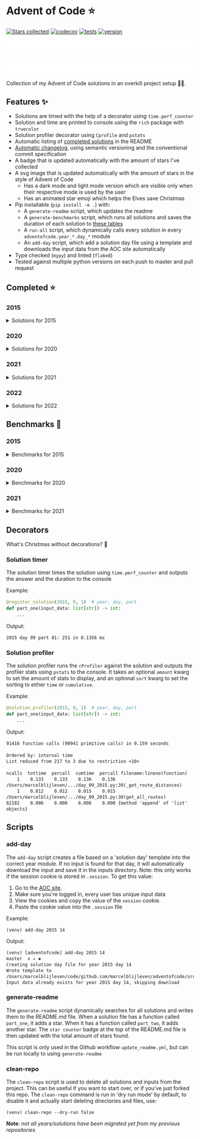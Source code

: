 # Advent of Code ⭐️
[![Stars collected](https://shields.io/static/v1?label=stars%20collected&message=129&color=yellow)]()
[![codecov](https://codecov.io/gh/marcelblijleven/adventofcode/branch/master/graph/badge.svg?token=jZ2TgfyltM)](https://codecov.io/gh/marcelblijleven/adventofcode)
[![tests](https://github.com/marcelblijleven/adventofcode/actions/workflows/tests.yaml/badge.svg)](https://github.com/marcelblijleven/adventofcode)
[![version](https://img.shields.io/github/v/release/marcelblijleven/adventofcode.svg)](https://github.com/marcelblijleven/adventofcode/releases)

![advent of code](./image_dark.svg#gh-dark-mode-only)
![advent of code](./image_light.svg#gh-light-mode-only)

Collection of my Advent of Code solutions in an overkill project setup 👻🎄.

## Features ✨
- Solutions are timed with the help of a decorator using `time.perf_counter`
- Solution and time are printed to console using the `rich` package with `truecolor`
- Solution profiler decorator using `Cprofile` and `pstats`
- Automatic listing of [completed solutions](#completed-) in the README
- [Automatic changelog](CHANGELOG.md), using semantic versioning and the conventional commit specification
- A badge that is updated automatically with the amount of stars I've collected
- A svg image that is updated automatically with the amount of stars in the style of Advent of Code
  - Has a dark mode and light mode version which are visible only when their respective mode is used by the user
  - Has an animated star emoji which helps the Elves save Christmas
- Pip installable (`pip install -e .`) with:
  - A `generate-readme` script, which updates the readme
  - A `generate-benchmarks` script, which runs all solutions and saves the duration of each solution to [these tables](#benchmarks-)
  - A `run-all` script, which dynamically calls every solution in every `adventofcode.year_*.day_*` module
  - An `add-day` script, which add a solution day file using a template and downloads the input data from the AOC site automatically
- Type checked (`mypy`) and linted (`flake8`)
- Tested against multiple python versions on each push to master and pull request

<!-- start completed section -->
## Completed ⭐️
### 2015
<details><summary>Solutions for 2015</summary>
<p>

| day   | part one | part two |
| :---: | :------: | :------: |
| 01 | ⭐️ | ⭐️ |
| 02 | ⭐️ | ⭐️ |
| 03 | ⭐️ | ⭐️ |
| 04 | ⭐️ | ⭐️ |
| 05 | ⭐️ | ⭐️ |
| 06 | ⭐️ | ⭐️ |
| 07 | ⭐️ | ⭐️ |
| 08 | ⭐️ | ⭐️ |
| 09 | ⭐️ | ⭐️ |
| 10 | ⭐️ | ⭐️ |
| 11 | ⭐️ | ⭐️ |
| 12 | ⭐️ | ⭐️ |
| 13 | ⭐️ | ⭐️ |
| 14 | ⭐️ | ⭐️ |
| 15 | ⭐️ | ⭐️ |
| 16 | ⭐️ | ⭐️ |
| 17 | ⭐️ | ⭐️ |
| 18 | ⭐️ | ⭐️ |
| 19 | ⭐️ | ⭐️ |
| 20 | ⭐️ | ⭐️ |
| 21 | ⭐️ | ⭐️ |
| 22 | ⭐️ | ⭐️ |
| 23 | ⭐️ | ⭐️ |
| 24 | ⭐️ | ⭐️ |
| 25 | ⭐️ | ⭐️ |

</p>
</details>

### 2020
<details><summary>Solutions for 2020</summary>
<p>

| day   | part one | part two |
| :---: | :------: | :------: |
| 01 | ⭐️ | ⭐️ |
| 02 | ⭐️ | ⭐️ |
| 03 | ⭐️ | ⭐️ |
| 04 | ⭐️ | ⭐️ |
| 05 | ⭐️ | ⭐️ |
| 06 | ⭐️ | ⭐️ |
| 07 | ⭐️ | ⭐️ |
| 08 | ⭐️ | ⭐️ |
| 09 | ⭐️ | ⭐️ |
| 10 | ⭐️ | ⭐️ |
| 11 | ⭐️ | ⭐️ |
| 12 | ⭐️ | ⭐️ |
| 13 | ⭐️ | ⭐️ |
| 14 | ⭐️ | ⭐️ |
| 15 | ⭐️ | ⭐️ |
| 16 | ⭐️ | ⭐️ |

</p>
</details>

### 2021
<details><summary>Solutions for 2021</summary>
<p>

| day   | part one | part two |
| :---: | :------: | :------: |
| 01 | ⭐️ | ⭐️ |
| 02 | ⭐️ | ⭐️ |
| 03 | ⭐️ | ⭐️ |
| 04 | ⭐️ | ⭐️ |
| 05 | ⭐️ | ⭐️ |
| 06 | ⭐️ | ⭐️ |
| 07 | ⭐️ | ⭐️ |
| 08 | ⭐️ | ⭐️ |
| 09 | ⭐️ | ⭐️ |
| 10 | ⭐️ | ⭐️ |
| 11 | ⭐️ | ⭐️ |
| 12 | ⭐️ | ⭐️ |
| 13 | ⭐️ | ⭐️ |
| 14 | ⭐️ | ⭐️ |
| 15 | ⭐️ | ⭐️ |
| 16 | ⭐️ | ⭐️ |
| 17 | ⭐️ | ⭐️ |
| 18 | ⭐️ | ⭐️ |
| 19 | ⭐️ | ⭐️ |
| 20 | ⭐️ | ⭐️ |
| 21 | ⭐️ | ⭐️ |
| 22 | ⭐️ | ⭐️ |
| 25 | ⭐️ | – |

</p>
</details>

### 2022
<details><summary>Solutions for 2022</summary>
<p>

| day   | part one | part two |
| :---: | :------: | :------: |
| 01 | ⭐️ | ⭐️ |

</p>
</details>


<!-- end completed section -->

<!-- start benchmark section -->
## Benchmarks 🚀
### 2015
<details><summary>Benchmarks for 2015</summary>
<p>

|  day  | part  | duration |
| :---: | :---: | -------: |
| 01 | part one | 0.59 ms |
| 01 | part two | 0.20 ms |
| 02 | part one | 2.45 ms |
| 02 | part two | 2.31 ms |
| 03 | part one | 4.38 ms |
| 03 | part two | 5.65 ms |
| 04 | part one | 157.22 ms |
| 04 | part two | 5107.37 ms |
| 05 | part one | 2.69 ms |
| 05 | part two | 3.08 ms |
| 06 | part one | 8926.05 ms |
| 06 | part two | 9819.37 ms |
| 07 | part one | 2.34 ms |
| 07 | part two | 4.09 ms |
| 08 | part one | 1.89 ms |
| 08 | part two | 0.54 ms |
| 09 | part one | 132.76 ms |
| 09 | part two | 132.34 ms |
| 10 | part one | 440.87 ms |
| 10 | part two | 6289.21 ms |
| 11 | part one | 0.02 ms |
| 11 | part two | 0.02 ms |
| 12 | part one | 1.56 ms |
| 12 | part two | 1.38 ms |
| 13 | part one | 148.84 ms |
| 13 | part two | 1442.36 ms |
| 14 | part one | 37.71 ms |
| 14 | part two | 43.86 ms |
| 15 | part one | 1019.33 ms |
| 15 | part two | 382.58 ms |
| 16 | part one | 2.15 ms |
| 16 | part two | 1.93 ms |
| 17 | part one | 212.52 ms |
| 17 | part two | 132.00 ms |
| 18 | part one | 4385.13 ms |
| 18 | part two | 4604.23 ms |
| 19 | part one | 5.54 ms |
| 19 | part two | 0.43 ms |
| 20 | part one | 6489.39 ms |
| 20 | part two | 2005.31 ms |
| 21 | part one | 9.00 ms |
| 21 | part two | 9.66 ms |
| 22 | part one | 341.50 ms |
| 22 | part two | 266.26 ms |
| 23 | part one | 0.99 ms |
| 23 | part two | 1.29 ms |
| 24 | part one | 112.10 ms |
| 24 | part two | 4.55 ms |
| 25 | part one | 4324.46 ms |
| 25 | part two | 0.00 ms |

</p>
</details>

### 2020
<details><summary>Benchmarks for 2020</summary>
<p>

|  day  | part  | duration |
| :---: | :---: | -------: |
| 01 | part one | 0.28 ms |
| 01 | part two | 164.37 ms |
| 02 | part one | 6.21 ms |
| 02 | part two | 5.05 ms |
| 03 | part one | 0.15 ms |
| 03 | part two | 0.63 ms |
| 05 | part one | 13.86 ms |
| 05 | part two | 4.13 ms |
| 05 | part one binary version | 0.65 ms |
| 06 | part one | 1.50 ms |
| 06 | part two | 1.68 ms |
| 07 | part one | 121.85 ms |
| 07 | part two | 1.65 ms |
| 08 | part one | 0.72 ms |
| 08 | part two | 34.08 ms |
| 09 | part one | 1.01 ms |
| 09 | part two | 1347.52 ms |
| 10 | part one | 0.04 ms |
| 10 | part two | 0.07 ms |
| 11 | part one | 4904.47 ms |
| 11 | part two | 4403.77 ms |
| 12 | part one | 0.95 ms |
| 12 | part two | 0.80 ms |
| 13 | part one | 0.27 ms |
| 13 | part two | 0.18 ms |
| 14 | part one | 2.84 ms |
| 14 | part two | 471.49 ms |
| 15 | part one | 0.48 ms |
| 15 | part two | 9689.39 ms |
| 16 | part one | 3.57 ms |
| 16 | part two | 15.52 ms |

</p>
</details>

### 2021
<details><summary>Benchmarks for 2021</summary>
<p>

|  day  | part  | duration |
| :---: | :---: | -------: |
| 01 | part one | 0.46 ms |
| 01 | part two | 1.82 ms |
| 01 | part two reuse part one | 1.31 ms |
| 02 | part one | 1.02 ms |
| 02 | part two | 0.89 ms |
| 03 | part one | 1.66 ms |
| 03 | part two | 4.75 ms |
| 04 | part one | 19.02 ms |
| 04 | part two | 66.03 ms |
| 05 | part one | 61.24 ms |
| 05 | part two | 117.13 ms |
| 06 | part one | 0.10 ms |
| 06 | part two | 0.17 ms |
| 06 | part two faster | 0.14 ms |
| 07 | part one | 0.40 ms |
| 07 | part two | 0.95 ms |
| 08 | part one | 0.32 ms |
| 08 | part two | 2.88 ms |
| 09 | part one | 15.73 ms |
| 09 | part two | 22.42 ms |
| 09 | part two async | 40.79 ms |
| 09 | part two mp | 214.77 ms |
| 10 | part one | 1.91 ms |
| 10 | part two | 3.85 ms |
| 11 | part one | 12.64 ms |
| 11 | part two | 29.38 ms |
| 12 | part one | 31.00 ms |
| 12 | part two | 955.99 ms |
| 13 | part one | 0.99 ms |
| 13 | part two | 1.93 ms |
| 14 | part one | 0.74 ms |
| 14 | part two | 3.09 ms |
| 15 | part one | 45.01 ms |
| 15 | part two | 1465.20 ms |
| 16 | part one | 1.08 ms |
| 16 | part two | 1.07 ms |
| 17 | part one | 281.08 ms |
| 17 | part two | 2591.46 ms |
| 17 | part one quick maths | 0.01 ms |

</p>
</details>

<!-- end benchmark section --> 

## Decorators
What's Christmas without decorations? 🎄

### Solution timer
The solution timer times the solution using `time.perf_counter` and outputs the answer and the duration to the console

Example:
```python
@register_solution(2015, 9, 1)  # year, day, part
def part_one(input_data: list[str]) -> int:
    ...
```

Output:
```text
2015 day 09 part 01: 251 in 0.1356 ms
```

### Solution profiler
The solution profiler runs the `cProfiler` against the solution and outputs the profiler stats using `pstats` to the console.
It takes an optional `amount` kwarg to set the amount of stats to display, and an optional `sort` kwarg to set the sorting to either
`time` or `cumulative`.

Example:
```python
@solution_profiler(2015, 9, 1)  # year, day, part
def part_one(input_data: list[str]) -> int:
    ...
```

Output:
```text
91416 function calls (90941 primitive calls) in 0.159 seconds

Ordered by: internal time
List reduced from 217 to 3 due to restriction <10>

ncalls  tottime  percall  cumtime  percall filename:lineno(function)
    1    0.133    0.133    0.136    0.136 /Users/marcelblijleven/.../day_09_2015.py:39(_get_route_distances)
    1    0.012    0.012    0.015    0.015 /Users/marcelblijleven/.../day_09_2015.py:30(get_all_routes)
82182    0.006    0.000    0.006    0.000 {method 'append' of 'list' objects}
```

## Scripts
### add-day
The `add-day` script creates a file based on a 'solution day' template into the correct year module. If no input is found
for that day, it will automatically download the input and save it in the inputs directory. Note: this only works if the
session cookie is stored in `.session`. To get this value:
1. Go to the [AOC site](https://adventofcode.com).
2. Make sure you're logged in, every user has unique input data
3. View the cookies and copy the value of the `session` cookie.
4. Paste the cookie value into the `.session` file

Example:
```shell
(venv) add-day 2015 14
```

Output:
```text
(venv) [adventofcode] add-day 2015 14                                                                                                                                                                   master  ✗ ✭ ✱
Creating solution day file for year 2015 day 14
Wrote template to /Users/marcelblijleven/code/github.com/marcelblijleven/adventofcode/src/adventofcode/year_2015/day_14_2015.py
Input data already exists for year 2015 day 14, skipping download
```

### generate-readme
The `generate-readme` script dynamically searches for all solutions and writes them to the README.md file.
When a solution file has a function called `part_one`, it adds a star. When it has a function called `part_two`, it adds another
star. The `star counter` badge at the top of the README.md file is then updated with the total amount of stars found.

This script is only used in the Github workflow `update_readme.yml`, but can be run locally to using `generate-readme`

### clean-repo
The `clean-repo` script is used to delete all solutions and inputs from the project. This can be useful if you want to start over,
or if you've just forked this repo. The `clean-repo` command is run in 'dry run mode' by default, to disable it and actually
start deleting directories and files, use:

```shell
(venv) clean-repo --dry-run false 
```

**Note**: _not all years/solutions have been migrated yet from my previous repositories_
